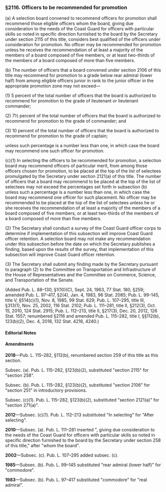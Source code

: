 ### §2116. Officers to be recommended for promotion ###

(a) A selection board convened to recommend officers for promotion shall recommend those eligible officers whom the board, giving due consideration to the needs of the Coast Guard for officers with particular skills so noted in specific direction furnished to the board by the Secretary under section 2115 of this title, considers best qualified of the officers under consideration for promotion. No officer may be recommended for promotion unless he receives the recommendation of at least a majority of the members of a board composed of five members, or at least two-thirds of the members of a board composed of more than five members.

(b) The number of officers that a board convened under section 2106 of this title may recommend for promotion to a grade below rear admiral (lower half) from among eligible officers junior in rank to the junior officer in the appropriate promotion zone may not exceed—

(1) 5 percent of the total number of officers that the board is authorized to recommend for promotion to the grade of lieutenant or lieutenant commander;

(2) 7½ percent of the total number of officers that the board is authorized to recommend for promotion to the grade of commander; and

(3) 10 percent of the total number of officers that the board is authorized to recommend for promotion to the grade of captain;

unless such percentage is a number less than one, in which case the board may recommend one such officer for promotion.

(c)(1) In selecting the officers to be recommended for promotion, a selection board may recommend officers of particular merit, from among those officers chosen for promotion, to be placed at the top of the list of selectees promulgated by the Secretary under section 2121(a) of this title. The number of officers that a board may recommend to be placed at the top of the list of selectees may not exceed the percentages set forth in subsection (b) unless such a percentage is a number less than one, in which case the board may recommend one officer for such placement. No officer may be recommended to be placed at the top of the list of selectees unless he or she receives the recommendation of at least a majority of the members of a board composed of five members, or at least two-thirds of the members of a board composed of more than five members.

(2) The Secretary shall conduct a survey of the Coast Guard officer corps to determine if implementation of this subsection will improve Coast Guard officer retention. A selection board may not make any recommendation under this subsection before the date on which the Secretary publishes a finding, based upon the results of the survey, that implementation of this subsection will improve Coast Guard officer retention.

(3) The Secretary shall submit any finding made by the Secretary pursuant to paragraph (2) to the Committee on Transportation and Infrastructure of the House of Representatives and the Committee on Commerce, Science, and Transportation of the Senate.

(Added Pub. L. 88–130, §1(10)(C), Sept. 24, 1963, 77 Stat. 180, §259; amended Pub. L. 97–417, §2(4), Jan. 4, 1983, 96 Stat. 2085; Pub. L. 99–145, title V, §514(c)(1), Nov. 8, 1985, 99 Stat. 629; Pub. L. 107–295, title III, §313(1), Nov. 25, 2002, 116 Stat. 2102; Pub. L. 111–281, title II, §212(3), Oct. 15, 2010, 124 Stat. 2915; Pub. L. 112–213, title II, §217(3), Dec. 20, 2012, 126 Stat. 1557; renumbered §2116 and amended Pub. L. 115–282, title I, §§112(b), 123(b)(2), Dec. 4, 2018, 132 Stat. 4216, 4240.)

#### **Editorial Notes** ####

#### Amendments ####

**2018**—Pub. L. 115–282, §112(b), renumbered section 259 of this title as this section.

Subsec. (a). Pub. L. 115–282, §123(b)(2), substituted "section 2115" for "section 258".

Subsec. (b). Pub. L. 115–282, §123(b)(2), substituted "section 2106" for "section 251" in introductory provisions.

Subsec. (c)(1). Pub. L. 115–282, §123(b)(2), substituted "section 2121(a)" for "section 271(a)".

**2012**—Subsec. (c)(1). Pub. L. 112–213 substituted "In selecting" for "After selecting".

**2010**—Subsec. (a). Pub. L. 111–281 inserted ", giving due consideration to the needs of the Coast Guard for officers with particular skills so noted in specific direction furnished to the board by the Secretary under section 258 of this title," after "whom the board".

**2002**—Subsec. (c). Pub. L. 107–295 added subsec. (c).

**1985**—Subsec. (b). Pub. L. 99–145 substituted "rear admiral (lower half)" for "commodore".

**1983**—Subsec. (b). Pub. L. 97–417 substituted "commodore" for "real admiral".